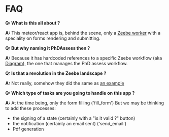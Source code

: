 # FAQ

**Q: What is this all about ?**

**A:** This meteor/react app is, behind the scene,
only a [Zeebe worker](https://stage.docs.zeebe.io/basics/job-workers.html) with a speciality on forms rendering and submitting.

**Q: But why naming it PhDAssess then ?**

**A:** Because it has hardcoded references to a specific Zeebe workflow (aka [Diagram](https://stage.docs.zeebe.io/basics/workflows.html)),
the one that manages the PhD assess workflow.

**Q: Is that a revolution in the Zeebe landscape ?**

**A:** Not really, somehow they did the same as [an example](https://github.com/camunda-community-hub/zeebe-simple-tasklist)

**Q: Which type of tasks are you going to handle on this app ?**

**A:** At the time being, only the form filling ('fill_form')
But we may be thinking to add these processes:
- the signing of a state (certainly with a "is it valid ?" button)
- the notification (certainly an email sent) ('send_email')
- Pdf generation
